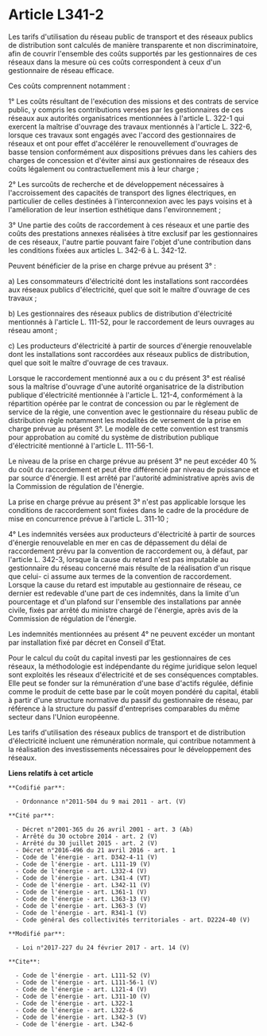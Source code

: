 # Article L341-2

Les tarifs d'utilisation du réseau public de transport et des réseaux publics de distribution sont calculés de manière
transparente et non discriminatoire, afin de couvrir l'ensemble des coûts supportés par les gestionnaires de ces réseaux dans
la mesure où ces coûts correspondent à ceux d'un gestionnaire de réseau efficace. 

Ces coûts comprennent notamment : 

1° Les coûts résultant de l'exécution des missions et des contrats de service public, y compris les contributions versées par
les gestionnaires de ces réseaux aux autorités organisatrices mentionnées à l'article L. 322-1 qui exercent la maîtrise
d'ouvrage des travaux mentionnés à l'article L. 322-6, lorsque ces travaux sont engagés avec l'accord des gestionnaires de
réseaux et ont pour effet d'accélérer le renouvellement d'ouvrages de basse tension conformément aux dispositions prévues
dans les cahiers des charges de concession et d'éviter ainsi aux gestionnaires de réseaux des coûts légalement ou
contractuellement mis à leur charge ; 

2° Les surcoûts de recherche et de développement nécessaires à l'accroissement des capacités de transport des lignes
électriques, en particulier de celles destinées à l'interconnexion avec les pays voisins et à l'amélioration de leur
insertion esthétique dans l'environnement ; 

3° Une partie des coûts de raccordement à ces réseaux et une partie des coûts des prestations annexes réalisées à titre
exclusif par les gestionnaires de ces réseaux, l'autre partie pouvant faire l'objet d'une contribution dans les conditions
fixées aux articles L. 342-6 à L. 342-12. 

Peuvent bénéficier de la prise en charge prévue au présent 3° : 

a) Les consommateurs d'électricité dont les installations sont raccordées aux réseaux publics d'électricité, quel que soit le
maître d'ouvrage de ces travaux ; 

b) Les gestionnaires des réseaux publics de distribution d'électricité mentionnés à l'article L. 111-52, pour le raccordement
de leurs ouvrages au réseau amont ; 

c) Les producteurs d'électricité à partir de sources d'énergie renouvelable dont les installations sont raccordées aux
réseaux publics de distribution, quel que soit le maître d'ouvrage de ces travaux. 

Lorsque le raccordement mentionné aux a ou c du présent 3° est réalisé sous la maîtrise d'ouvrage d'une autorité
organisatrice de la distribution publique d'électricité mentionnée à l'article L. 121-4, conformément à la répartition opérée
par le contrat de concession ou par le règlement de service de la régie, une convention avec le gestionnaire du réseau public
de distribution règle notamment les modalités de versement de la prise en charge prévue au présent 3°. Le modèle de cette
convention est transmis pour approbation au comité du système de distribution publique d'électricité mentionné à l'article L.
111-56-1. 

Le niveau de la prise en charge prévue au présent 3° ne peut excéder 40 % du coût du raccordement et peut être différencié
par niveau de puissance et par source d'énergie. Il est arrêté par l'autorité administrative après avis de la Commission de
régulation de l'énergie. 

La prise en charge prévue au présent 3° n'est pas applicable lorsque les conditions de raccordement sont fixées dans le cadre
de la procédure de mise en concurrence prévue à l'article L. 311-10 ; 

4° Les indemnités versées aux producteurs d'électricité à partir de sources d'énergie renouvelable en mer en cas de
dépassement du délai de raccordement prévu par la convention de raccordement ou, à défaut, par l'article L. 342-3, lorsque la
cause du retard n'est pas imputable au gestionnaire du réseau concerné mais résulte de la réalisation d'un risque que celui-
ci assume aux termes de la convention de raccordement. Lorsque la cause du retard est imputable au gestionnaire de réseau, ce
dernier est redevable d'une part de ces indemnités, dans la limite d'un pourcentage et d'un plafond sur l'ensemble des
installations par année civile, fixés par arrêté du ministre chargé de l'énergie, après avis de la Commission de régulation
de l'énergie. 

Les indemnités mentionnées au présent 4° ne peuvent excéder un montant par installation fixé par décret en Conseil d'Etat. 

Pour le calcul du coût du capital investi par les gestionnaires de ces réseaux, la méthodologie est indépendante du régime
juridique selon lequel sont exploités les réseaux d'électricité et de ses conséquences comptables. Elle peut se fonder sur la
rémunération d'une base d'actifs régulée, définie comme le produit de cette base par le coût moyen pondéré du capital, établi
à partir d'une structure normative du passif du gestionnaire de réseau, par référence à la structure du passif d'entreprises
comparables du même secteur dans l'Union européenne. 

Les tarifs d'utilisation des réseaux publics de transport et de distribution d'électricité incluent une rémunération normale,
qui contribue notamment à la réalisation des investissements nécessaires pour le développement des réseaux.

**Liens relatifs à cet article**

	**Codifié par**:

	  - Ordonnance n°2011-504 du 9 mai 2011 - art. (V)

	**Cité par**:

	  - Décret n°2001-365 du 26 avril 2001 - art. 3 (Ab)
	  - Arrêté du 30 octobre 2014 - art. 2 (V)
	  - Arrêté du 30 juillet 2015 - art. 2 (V)
	  - Décret n°2016-496 du 21 avril 2016 - art. 1
	  - Code de l'énergie - art. D342-4-11 (V)
	  - Code de l'énergie - art. L111-19 (V)
	  - Code de l'énergie - art. L332-4 (V)
	  - Code de l'énergie - art. L341-4 (VT)
	  - Code de l'énergie - art. L342-11 (V)
	  - Code de l'énergie - art. L361-1 (V)
	  - Code de l'énergie - art. L363-13 (V)
	  - Code de l'énergie - art. L363-3 (V)
	  - Code de l'énergie - art. R341-1 (V)
	  - Code général des collectivités territoriales - art. D2224-40 (V)

	**Modifié par**:

	  - Loi n°2017-227 du 24 février 2017 - art. 14 (V)

	**Cite**:

	  - Code de l'énergie - art. L111-52 (V)
	  - Code de l'énergie - art. L111-56-1 (V)
	  - Code de l'énergie - art. L121-4 (V)
	  - Code de l'énergie - art. L311-10 (V)
	  - Code de l'énergie - art. L322-1
	  - Code de l'énergie - art. L322-6
	  - Code de l'énergie - art. L342-3 (V)
	  - Code de l'énergie - art. L342-6
